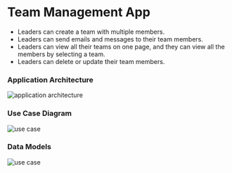 # Team Management App

- Leaders can create a team with multiple members.
- Leaders can send emails and messages to their team members.
- Leaders can view all their teams on one page, and they can view all the members by selecting a team.
- Leaders can delete or update their team members.

### Application Architecture

![application architecture](https://euuxswablrvfihzxbfml.supabase.in/storage/v1/object/public/github/express-rest-api/application-architecture.png)

### Use Case Diagram

![use case](https://euuxswablrvfihzxbfml.supabase.in/storage/v1/object/public/github/express-rest-api/use-case.png)

### Data Models

![use case](https://euuxswablrvfihzxbfml.supabase.in/storage/v1/object/public/github/express-rest-api/data-model.png)
